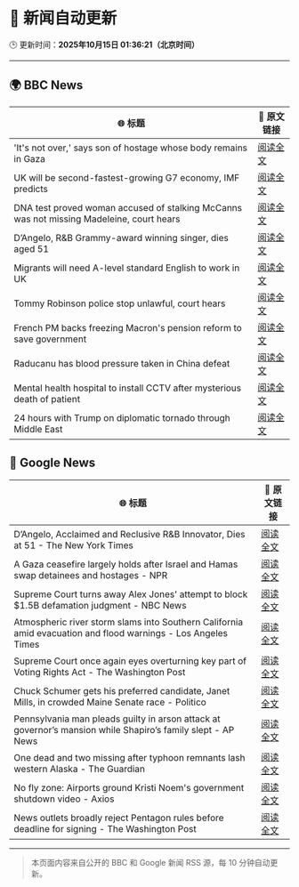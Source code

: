 # 🧠 新闻自动更新

🕒 更新时间：**2025年10月15日 01:36:21（北京时间）**

---

## 🌍 BBC News

| 🌐 标题 | 🔗 原文链接 |
|--------|-------------|
| 'It's not over,' says son of hostage whose body remains in Gaza | [阅读全文](https://www.bbc.com/news/articles/c2056729058o?at_medium=RSS&at_campaign=rss) |
| UK will be second-fastest-growing G7 economy, IMF predicts | [阅读全文](https://www.bbc.com/news/articles/cn092p27xn0o?at_medium=RSS&at_campaign=rss) |
| DNA test proved woman accused of stalking McCanns was not missing Madeleine, court hears | [阅读全文](https://www.bbc.com/news/articles/ckgk2g94ll0o?at_medium=RSS&at_campaign=rss) |
| D’Angelo, R&B Grammy-award winning singer, dies aged 51 | [阅读全文](https://www.bbc.com/news/articles/cwynv40ly4vo?at_medium=RSS&at_campaign=rss) |
| Migrants will need A-level standard English to work in UK | [阅读全文](https://www.bbc.com/news/articles/c8679q0pe57o?at_medium=RSS&at_campaign=rss) |
| Tommy Robinson police stop unlawful, court hears | [阅读全文](https://www.bbc.com/news/articles/c0rpwkp9xz2o?at_medium=RSS&at_campaign=rss) |
| French PM backs freezing Macron's pension reform to save government | [阅读全文](https://www.bbc.com/news/articles/crkldd02xg8o?at_medium=RSS&at_campaign=rss) |
| Raducanu has blood pressure taken in China defeat | [阅读全文](https://www.bbc.com/sport/tennis/articles/cn51r5xpl2go?at_medium=RSS&at_campaign=rss) |
| Mental health hospital to install CCTV after mysterious death of patient | [阅读全文](https://www.bbc.com/news/articles/cn51r07ez56o?at_medium=RSS&at_campaign=rss) |
| 24 hours with Trump on diplomatic tornado through Middle East | [阅读全文](https://www.bbc.com/news/articles/c93xprvdy23o?at_medium=RSS&at_campaign=rss) |

## 📰 Google News

| 🌐 标题 | 🔗 原文链接 |
|--------|-------------|
| D’Angelo, Acclaimed and Reclusive R&B Innovator, Dies at 51 - The New York Times | [阅读全文](https://news.google.com/rss/articles/CBMicEFVX3lxTFAwc2RGbnZKRUhOUjVZdmdvQUpkS2R4aW5aRGhWOV83TldVamN1WktYX1MzWm5CZHphaXRCYjhiMjhBU25YLThSRWJVZmNoUGhyYl9UV3Uyd21BZ0ZKMFppTnJVWUQybHRLa1kwSGxRTFE?oc=5) |
| A Gaza ceasefire largely holds after Israel and Hamas swap detainees and hostages - NPR | [阅读全文](https://news.google.com/rss/articles/CBMifEFVX3lxTE5KRVNkSDZVM2Y0dmZMNGpNcFdkMl8wcjlJMVdjZ1Jsa1hZeG5kS190VDhqV1RvZWQtSmpTSkNJU3BESXRGazhscTZfNzlETmNYTzNuYl9TMWp6cDF1eWYwTUhwN2x5OWxxQUdqTnNMTXRhaXBBRzdUcXdCV0U?oc=5) |
| Supreme Court turns away Alex Jones' attempt to block $1.5B defamation judgment - NBC News | [阅读全文](https://news.google.com/rss/articles/CBMixwFBVV95cUxOZW9iaWpZbTlsTTQ1RFJOdExJRUZZOUV3QVFvQlFGblNZVXNQOTFOYmlJOFhWLVVXb2dqWFNYbERKOThBb01xcUx0VG5TLWxXLVhOX2l3Si0tbTVwS0ZIdHBEUEZFaVJRTjJPRGRwMXcyQWtYSTNjMmk5a2J6NU83RVhhS3JYNEtxeXpYSngwUVhUdkQ5eHFPNmkwSEtYRWJ3NzNDa0VRUy04QWU5eWtiaWhVZWZDR1hzUF9mRGdKYzM1MUtRaTk00gFWQVVfeXFMTlZXLXpiWTUtSFVYNms2dFctYmFnLUxscWxBcURHUzFnMUZ2RThfNjAyVnV1MVdDd1VOU0RJTTF1QzlJa0h1c2ZOQ1doZ2l6c1lJcEgza2c?oc=5) |
| Atmospheric river storm slams into Southern California amid evacuation and flood warnings - Los Angeles Times | [阅读全文](https://news.google.com/rss/articles/CBMivAFBVV95cUxORFM3ZFVnSUh2azMtRGJKWVppSGtuMF80Y09mWGE3Tjd5a3hNeExyejVJRXpHaFB1bmwydVF3bEpJX3FPVTdLeGRNNVNEa3dkSEdwSWNBSkZOcXM3dEloeU1NUEwwcnQxbzZOWDBvVHQ0MG9TZWVrc0NLaW9HMFgxeVNraW0teGRDMC15Ui1oMDcwMkRYaXpaWDJISzc1YTNEWHdINlVoLUgtZUxkT1prdlpyVDM0b2VPSTRwRQ?oc=5) |
| Supreme Court once again eyes overturning key part of Voting Rights Act - The Washington Post | [阅读全文](https://news.google.com/rss/articles/CBMimwFBVV95cUxOZDU5dzRnRzBsRVJETlJkUnA0UmpfWWV4UlFJWmVYVy02SVVET2tMZzJ4eHp0WGxTUGdzRk9CUVFQMk5TRjl0cUM5VXM3WF9kTGdfUEFPUzlNSGNiekhyS0JjbG5aSTFDRHZZN1FMSXlUcXhZdGEwWVZUcHBwTUM5LW9JNks2WTRrQUIxdkJPb0F4OVRjbmZmUUxDSQ?oc=5) |
| Chuck Schumer gets his preferred candidate, Janet Mills, in crowded Maine Senate race - Politico | [阅读全文](https://news.google.com/rss/articles/CBMimgFBVV95cUxNUjY3OUFtQXdmSnZIRWJYb2ZUd3E5MVA3WHVGRXhGUHRaR0sybnluNmZYSE9PVmt0OFNqWnhlT2lWWHA4UUQ5b1ZVTVc0d0R5WDFkbGNEU1pOX1E1eGVEMmpQeTFOa3BBd2VISV9UUGZGNFMybDJvOUFSU2FCRV90LWRwd29JQVdNc1FKTWV6MzAxMmpiMWFrY21R?oc=5) |
| Pennsylvania man pleads guilty in arson attack at governor’s mansion while Shapiro’s family slept - AP News | [阅读全文](https://news.google.com/rss/articles/CBMiqwFBVV95cUxQSTZqaGdxYzliNndrTWQyUEptSG5Odk1iLU1sNFM0ZlJDRDIxU01PYnpKY3R4RXNtRVhQZVc0VTR3VzZpXzhCWHVhOHJyWWRQOGItMGFZSVE0WEZWRHItdHNFNW93cHg1VUExcWFrSDYwR3ROWEVyS3NWU2dOeUZpd1FYeWdETG1UU2NDdlNuTThNTzFyRmwtSzBjbGVDUm9XT1lkS1VaV2EzclE?oc=5) |
| One dead and two missing after typhoon remnants lash western Alaska - The Guardian | [阅读全文](https://news.google.com/rss/articles/CBMiigFBVV95cUxNSWdkRHowZzlQUmFqcWg2RzJneFctUkE0NWQteWpVb3FOdFlaOFFWMW1oc0Q0SDNudW1PMTdNUXIzdm1QN0tqLXZlb0NLXy1PTkdqNWgwendZUElsZ1ZwM1NIYkpQYXF6YzNyb3Y5TDhCMFJpWGNBNVhyZFBBVUlPbTFfMVlBaG9vTVE?oc=5) |
| No fly zone: Airports ground Kristi Noem's government shutdown video - Axios | [阅读全文](https://news.google.com/rss/articles/CBMiggFBVV95cUxPMVdjZU1sR0ZSbG4tTzRMa2hmMlBqcGlLWnZid2dfSVVudVBleVFJY3BvOXJjSi1mZ0dSOTV2UDBBRmlfUVRha2J6Z0NWOHVKYlB6R0FwYmY2UmswSkRrcms3b0ZzWXEwYVNzaXc5cmVUUkQzN2NkMXhiUUZIWTVwSWJn?oc=5) |
| News outlets broadly reject Pentagon rules before deadline for signing - The Washington Post | [阅读全文](https://news.google.com/rss/articles/CBMiuAFBVV95cUxPMkc0d3lINndrQzMyY2I0dXUxY09KSFhmU0syVDVxLWdId211U0FKd2ZsWW9YOWw2ZkdreTFTaUZYQzltaTJ5dzF0aERXY3pWM3FRZVFHLU5JWlJFTEVpOURXVEoxd01MaXgyalpjR3QxSzdta3NJbGRWYjVUVFo3aEp1TFcwMU14Qi15Qi1zeDh4ZzlsQnNxNm05R3drekVOQmVnQ2NyM2l1U0I4V3FaV2xZYmRuaTd6?oc=5) |

---
> 本页面内容来自公开的 BBC 和 Google 新闻 RSS 源，每 10 分钟自动更新。